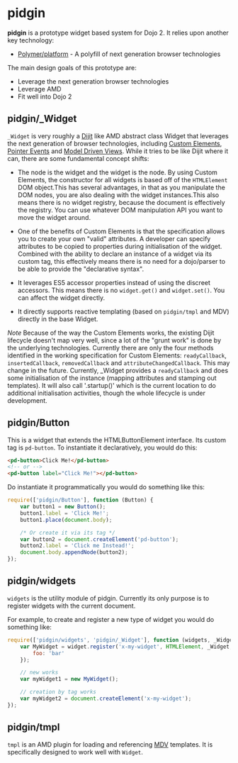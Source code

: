 # pidgin #

**pidgin** is a prototype widget based system for Dojo 2.  It relies upon another key technology:

* [Polymer/platform][] - A polyfill of next generation browser technologies

The main design goals of this prototype are:

* Leverage the next generation browser technologies
* Leverage AMD
* Fit well into Dojo 2

## pidgin/_Widget ##

`_Widget` is very roughly a [Dijit][] like AMD abstract class Widget that leverages the next generation of browser
technologies, including [Custom Elements][], [Pointer Events][] and [Model Driven Views][MDV].  While it tries to be
like Dijit where it can, there are some fundamental concept shifts:

* The node is the widget and the widget is the node.  By using Custom Elements, the constructor for all widgets is based
  off of the `HTMLElement` DOM object.This has several advantages, in that as you manipulate the DOM nodes, you are also
  dealing with the widget instances.This also means there is no widget registry, because the document is effectively the
  registry. You can use whatever DOM manipulation API you want to move the widget around.

* One of the benefits of Custom Elements is that the specification allows you to create your own "valid" attributes.
  A developer can specify attributes to be copied to properties during initialisation of the widget.  Combined with the 
  ability to declare an instance of a widget via its custom tag, this effectively means there is no need for a
  dojo/parser to be able to provide the "declarative syntax".

* It leverages ES5 accessor properties instead of using the discreet accessors.  This means there is no `widget.get()`
  and `widget.set()`.  You can affect the widget directly.

* It directly supports reactive templating (based on `pidgin/tmpl` and MDV) directly in the base Widget.

*Note* Because of the way the Custom Elements works, the existing Dijit lifecycle doesn't map very well, since a lot of
the "grunt work" is done by the underlying technologies.  Currently there are only the four methods identified in the
working specification for Custom Elements: `readyCallback`, `insertedCallback`, `removedCallback` and
`attributeChangedCallback`.  This may change in the future.  Currently, _Widget provides a `readyCallback` and does some
initialisation of the instance (mapping attributes and stamping out templates).  It will also call '.startup()' which is
the current location to do additional initialisation activities, though the whole lifecycle is under development.

## pidgin/Button ##

This is a widget that extends the HTMLButtonElement interface.  Its custom tag is `pd-button`.  To instantiate it
declaratively, you would do this:

```html
<pd-button>Click Me!</pd-button>
<!-- or -->
<pd-button label="Click Me!"></pd-button>
```

Do instantiate it programmatically you would do something like this:

```js
require(['pidgin/Button'], function (Button) {
	var button1 = new Button();
	button1.label = 'Click Me!';
	button1.place(document.body);

	/* Or create it via its tag */
	var button2 = document.createElement('pd-button');
	button2.label = 'Click me Instead!';
	document.body.appendNode(button2);
});
```

## pidgin/widgets ##

`widgets` is the utility module of pidgin.  Currently its only purpose is to register widgets with the current document.

For example, to create and register a new type of widget you would do something like:

```js
require(['pidgin/widgets', 'pidgin/_Widget'], function (widgets, _Widget) {
	var MyWidget = widget.register('x-my-widget', HTMLElement, _Widget, {
		foo: 'bar'
	});

	// new works
	var myWidget1 = new MyWidget();

	// creation by tag works
	var myWidget2 = document.createElement('x-my-widget');
});
```

## pidgin/tmpl ##

`tmpl` is an AMD plugin for loading and referencing [MDV][] templates.  It is specifically designed to work well with
`Widget`.

[Polymer/platform]: https://github.com/Polymer/platform
[Dijit]: https://github.com/dojo/dijit
[MDV]: http://www.polymer-project.org/platform/mdv.html
[Custom Elements]: http://www.polymer-project.org/platform/custom-elements.html
[Pointer Events]: http://www.polymer-project.org/platform/pointer-events.html